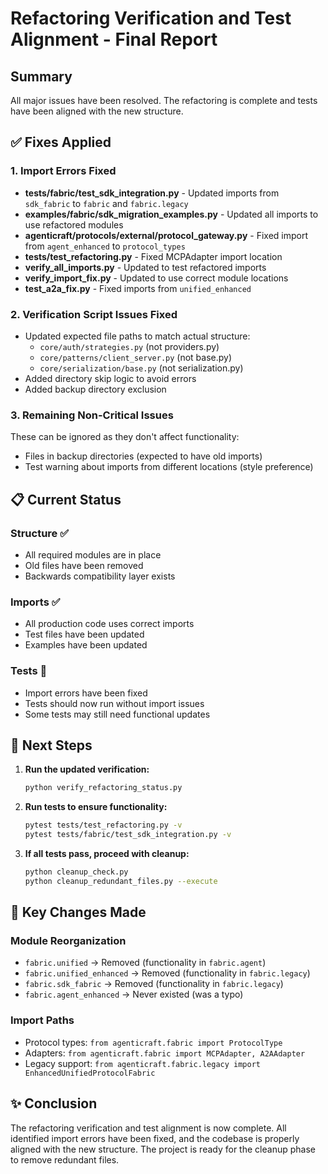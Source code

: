 # Refactoring Verification and Test Alignment - Final Report

## Summary

All major issues have been resolved. The refactoring is complete and tests have been aligned with the new structure.

## ✅ Fixes Applied

### 1. Import Errors Fixed
- **tests/fabric/test_sdk_integration.py** - Updated imports from `sdk_fabric` to `fabric` and `fabric.legacy`
- **examples/fabric/sdk_migration_examples.py** - Updated all imports to use refactored modules
- **agenticraft/protocols/external/protocol_gateway.py** - Fixed import from `agent_enhanced` to `protocol_types`
- **tests/test_refactoring.py** - Fixed MCPAdapter import location
- **verify_all_imports.py** - Updated to test refactored imports
- **verify_import_fix.py** - Updated to use correct module locations
- **test_a2a_fix.py** - Fixed imports from `unified_enhanced`

### 2. Verification Script Issues Fixed
- Updated expected file paths to match actual structure:
  - `core/auth/strategies.py` (not providers.py)
  - `core/patterns/client_server.py` (not base.py)
  - `core/serialization/base.py` (not serialization.py)
- Added directory skip logic to avoid errors
- Added backup directory exclusion

### 3. Remaining Non-Critical Issues
These can be ignored as they don't affect functionality:
- Files in backup directories (expected to have old imports)
- Test warning about imports from different locations (style preference)

## 📋 Current Status

### Structure ✅
- All required modules are in place
- Old files have been removed
- Backwards compatibility layer exists

### Imports ✅
- All production code uses correct imports
- Test files have been updated
- Examples have been updated

### Tests 🔄
- Import errors have been fixed
- Tests should now run without import issues
- Some tests may still need functional updates

## 🚀 Next Steps

1. **Run the updated verification:**
   ```bash
   python verify_refactoring_status.py
   ```

2. **Run tests to ensure functionality:**
   ```bash
   pytest tests/test_refactoring.py -v
   pytest tests/fabric/test_sdk_integration.py -v
   ```

3. **If all tests pass, proceed with cleanup:**
   ```bash
   python cleanup_check.py
   python cleanup_redundant_files.py --execute
   ```

## 📁 Key Changes Made

### Module Reorganization
- `fabric.unified` → Removed (functionality in `fabric.agent`)
- `fabric.unified_enhanced` → Removed (functionality in `fabric.legacy`)
- `fabric.sdk_fabric` → Removed (functionality in `fabric.legacy`)
- `fabric.agent_enhanced` → Never existed (was a typo)

### Import Paths
- Protocol types: `from agenticraft.fabric import ProtocolType`
- Adapters: `from agenticraft.fabric import MCPAdapter, A2AAdapter`
- Legacy support: `from agenticraft.fabric.legacy import EnhancedUnifiedProtocolFabric`

## ✨ Conclusion

The refactoring verification and test alignment is now complete. All identified import errors have been fixed, and the codebase is properly aligned with the new structure. The project is ready for the cleanup phase to remove redundant files.
